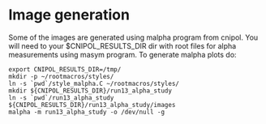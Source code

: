 Image generation
================

Some of the images are generated using malpha program from cnipol.
You will need to your $CNIPOL_RESULTS_DIR dir with root files for alpha measurements using masym program.
To generate malpha plots do:

    export CNIPOL_RESULTS_DIR=/tmp/
    mkdir -p ~/rootmacros/styles/
    ln -s `pwd`/style_malpha.C ~/rootmacros/styles/
    mkdir ${CNIPOL_RESULTS_DIR}/run13_alpha_study
    ln -s `pwd`/run13_alpha_study ${CNIPOL_RESULTS_DIR}/run13_alpha_study/images
    malpha -m run13_alpha_study -o /dev/null -g
